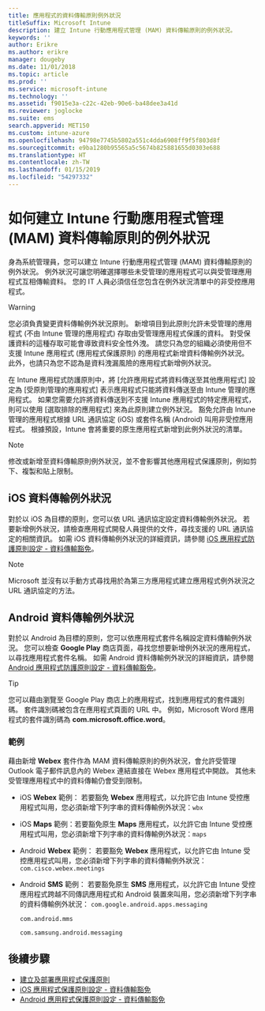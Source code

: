 ```yaml
---
title: 應用程式的資料傳輸原則例外狀況
titleSuffix: Microsoft Intune
description: 建立 Intune 行動應用程式管理 (MAM) 資料傳輸原則的例外狀況。
keywords: ''
author: Erikre
ms.author: erikre
manager: dougeby
ms.date: 11/01/2018
ms.topic: article
ms.prod: ''
ms.service: microsoft-intune
ms.technology: ''
ms.assetid: f9015e3a-c22c-42eb-90e6-ba48dee3a41d
ms.reviewer: joglocke
ms.suite: ems
search.appverid: MET150
ms.custom: intune-azure
ms.openlocfilehash: 94798e7745b5802a551c4dda6908ff9f5f803d8f
ms.sourcegitcommit: e9ba1280b95565a5c5674b825881655d0303e688
ms.translationtype: HT
ms.contentlocale: zh-TW
ms.lasthandoff: 01/15/2019
ms.locfileid: "54297332"
---
```

# <a name="how-to-create-exceptions-to-the-intune-mobile-application-management-mam-data-transfer-policy"></a>如何建立 Intune 行動應用程式管理 (MAM) 資料傳輸原則的例外狀況

身為系統管理員，您可以建立 Intune 行動應用程式管理 (MAM) 資料傳輸原則的例外狀況。 例外狀況可讓您明確選擇哪些未受管理的應用程式可以與受管理應用程式互相傳輸資料。 您的 IT 人員必須信任您包含在例外狀況清單中的非受控應用程式。 

>[!WARNING] 
> 您必須負責變更資料傳輸例外狀況原則。 新增項目到此原則允許未受管理的應用程式 (不由 Intune 管理的應用程式) 存取由受管理應用程式保護的資料。 對受保護資料的這種存取可能會導致資料安全性外洩。 請您只為您的組織必須使用但不支援 Intune 應用程式 (應用程式保護原則) 的應用程式新增資料傳輸例外狀況。 此外，也請只為您不認為是資料洩漏風險的應用程式新增例外狀況。

在 Intune 應用程式防護原則中，將 [允許應用程式將資料傳送至其他應用程式] 設定為 [受原則管理的應用程式] 表示應用程式只能將資料傳送至由 Intune 管理的應用程式。 如果您需要允許將資料傳送到不支援 Intune 應用程式的特定應用程式，則可以使用 [選取排除的應用程式] 來為此原則建立例外狀況。 豁免允許由 Intune 管理的應用程式根據 URL 通訊協定 (iOS) 或套件名稱 (Android) 叫用非受控應用程式。 根據預設，Intune 會將重要的原生應用程式新增到此例外狀況的清單。 

> [!NOTE]
> 修改或新增至資料傳輸原則例外狀況，並不會影響其他應用程式保護原則，例如剪下、複製和貼上限制。 

## <a name="ios-data-transfer-exceptions"></a>iOS 資料傳輸例外狀況
對於以 iOS 為目標的原則，您可以依 URL 通訊協定設定資料傳輸例外狀況。 若要新增例外狀況，請檢查應用程式開發人員提供的文件，尋找支援的 URL 通訊協定的相關資訊。 如需 iOS 資料傳輸例外狀況的詳細資訊，請參閱 [iOS 應用程式防護原則設定 - 資料傳輸豁免](app-protection-policy-settings-ios.md#data-transfer-exemptions)。

> [!NOTE]
> Microsoft 並沒有以手動方式尋找用於為第三方應用程式建立應用程式例外狀況之 URL 通訊協定的方法。 

## <a name="android-data-transfer-exceptions"></a>Android 資料傳輸例外狀況
對於以 Android 為目標的原則，您可以依應用程式套件名稱設定資料傳輸例外狀況。 您可以檢查 **Google Play** 商店頁面，尋找您想要新增例外狀況的應用程式，以尋找應用程式套件名稱。 如需 Android 資料傳輸例外狀況的詳細資訊，請參閱 [Android 應用程式防護原則設定 - 資料傳輸豁免](app-protection-policy-settings-android.md#data-transfer-exemptions)。


>[!TIP]
> 您可以藉由瀏覽至 Google Play 商店上的應用程式，找到應用程式的套件識別碼。 套件識別碼被包含在應用程式頁面的 URL 中。 例如，Microsoft Word 應用程式的套件識別碼為 **com.microsoft.office.word**。

### <a name="example"></a>範例
藉由新增 **Webex** 套件作為 MAM 資料傳輸原則的例外狀況，會允許受管理 Outlook 電子郵件訊息內的 Webex 連結直接在 Webex 應用程式中開啟。 其他未受管理應用程式中的資料傳輸仍會受到限制。

- iOS **Webex** 範例： 若要豁免 **Webex** 應用程式，以允許它由 Intune 受控應用程式叫用，您必須新增下列字串的資料傳輸例外狀況：<code>wbx</code>
    
 - iOS **Maps** 範例：若要豁免原生 **Maps** 應用程式，以允許它由 Intune 受控應用程式叫用，您必須新增下列字串的資料傳輸例外狀況：<code>maps</code>

- Android **Webex** 範例： 若要豁免 **Webex** 應用程式，以允許它由 Intune 受控應用程式叫用，您必須新增下列字串的資料傳輸例外狀況：<code>com.cisco.webex.meetings</code>
    
- Android **SMS** 範例： 若要豁免原生 **SMS** 應用程式，以允許它由 Intune 受控應用程式跨越不同傳訊應用程式和 Android 裝置來叫用，您必須新增下列字串的資料傳輸例外狀況： 
    <code>com.google.android.apps.messaging</code>
    
    <code>com.android.mms</code>
    
    <code>com.samsung.android.messaging</code>

## <a name="next-steps"></a>後續步驟

- [建立及部署應用程式保護原則](app-protection-policies.md)
- [iOS 應用程式保護原則設定 - 資料傳輸豁免](app-protection-policy-settings-ios.md#data-transfer-exemptions)
- [Android 應用程式保護原則設定 - 資料傳輸豁免](app-protection-policy-settings-android.md#data-transfer-exemptions)
